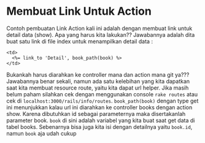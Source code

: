 # Membuat Link Untuk Action

Contoh pembuatan Link Action kali ini adalah dengan membuat link untuk detail data (show). Apa yang harus kita lakukan??
Jawabannya adalah dita buat satu link di file index untuk menampilkan detail data :

```
<td>
  <%= link_to 'Detail', book_path(book) %>
</td>
```

Bukankah harus diarahkan ke controller mana dan action mana git ya??? Jawabannya benar sekali, namun ada satu kelebihan yang kita dapatkan saat kita membuat resource route, yaitu kita dapat url helper. Jika masih belum paham silahkan cek dengan menggunakan console `rake routes` atau cek di `localhost:3000/rails/info/routes`. `book_path(book)` dengan type get ini menunjukkan kalau url ini diarahkan ke controller books dengan action show. Karena dibutuhkan id sebagai parameternya maka disertakanlah parameter book. `book` di sini adalah variabel yang kita buat saat get data di tabel books. Sebenarnya bisa juga kita isi dengan detailnya yaitu `book.id`, namun `book` aja udah cukup

